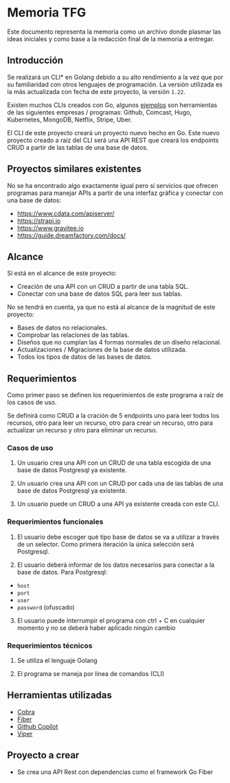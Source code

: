 # Memoria TFG

Este documento representa la memoria como un archivo donde plasmar las ideas iniciales y como base a la redacción final de la memoria a entregar.

## Introducción

Se realizará un CLI* en Golang debido a su alto rendimiento a la vez que por su familiaridad con otros lenguajes de programación. La versión utilizada es la más actualizada con fecha de este proyecto, la versión `1.22`.

Existen muchos CLIs creados con Go, algunos [ejemplos](https://go.dev/solutions/clis) son herramientas de las siguientes empresas / programas: Github, Comcast, Hugo, Kubernetes, MongoDB, Netflix, Stripe, Uber.

El CLI de este proyecto creará un proyecto nuevo hecho en Go. Este nuevo proyecto creado a raíz del CLI será una API REST que creará los endpoints CRUD a partir de las tablas de una base de datos.

## Proyectos similares existentes

No se ha encontrado algo exactamente igual pero sí servicios que ofrecen programas para manejar APIs a partir de una interfaz gráfica y conectar con una base de datos:

- https://www.cdata.com/apiserver/
- https://strapi.io
- https://www.gravitee.io
- https://guide.dreamfactory.com/docs/

## Alcance

Sí está en el alcance de este proyecto:

- Creación de una API con un CRUD a partir de una tabla SQL.
- Conectar con una base de datos SQL para leer sus tablas.

No se tendrá en cuenta, ya que no está al alcance de la magnitud de este proyecto:

- Bases de datos no relacionales.
- Comprobar las relaciones de las tablas.
- Diseños que no cumplan las 4 formas normales de un diseño relacional.
- Actualizaciones / Migraciones de la base de datos utilizada.
- Todos los tipos de datos de las bases de datos.

## Requerimientos

Como primer paso se definen los requerimientos de este programa a raíz de los casos de uso.

Se definirá como CRUD a la cración de 5 endpoints uno para leer todos los recursos, otro para leer un recurso, otro para crear un recurso, otro para actualizar un recurso y otro para eliminar un recurso.

### Casos de uso

1. Un usuario crea una API con un CRUD de una tabla escogida de una base de datos Postgresql ya existente.

2. Un usuario crea una API con un CRUD por cada una de las tablas de una base de datos Postgresql ya existente.

3. Un usuario puede un CRUD a una API ya existente creada con este CLI.

### Requerimientos funcionales

1. El usuario debe escoger qué tipo base de datos se va a utilizar a través de un selector. Como primera iteración la única selección será Postgresql.

2. El usuario deberá informar de los datos necesarios para conectar a la base de datos. Para Postgresql:
  - `host`
  - `port`
  - `user`
  - `password` (ofuscado)

3. El usuario puede interrumpir el programa con ctrl + C en cualquier momento y no se deberá haber aplicado ningún cambio

### Requerimientos técnicos

1. Se utiliza el lenguaje Golang

2. El programa se maneja por línea de comandos (CLI)

## Herramientas utilizadas

- [Cobra](https://cobra.dev)
- [Fiber](https://gofiber.io)
- [Github Copilot](https://github.com/features/copilot)
- [Viper](https://github.com/spf13/viper)

## Proyecto a crear

- Se crea una API Rest con dependencias como el framework Go Fiber
